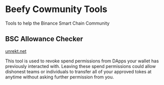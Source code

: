 # Beefy Cowmunity Tools

Tools to help the Binance Smart Chain Community

## BSC Allowance Checker <a id="bsc-allowance-checker"></a>

​[unrekt.net](https://unrekt.net/)​

This tool is used to revoke spend permissions from DApps your wallet has previously interacted with. Leaving these spend permissions could allow dishonest teams or individuals to transfer all of your approved tokes at anytime without asking further permission from you.

​

